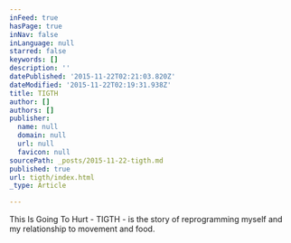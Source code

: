 ```yaml
---
inFeed: true
hasPage: true
inNav: false
inLanguage: null
starred: false
keywords: []
description: ''
datePublished: '2015-11-22T02:21:03.820Z'
dateModified: '2015-11-22T02:19:31.938Z'
title: TIGTH
author: []
authors: []
publisher:
  name: null
  domain: null
  url: null
  favicon: null
sourcePath: _posts/2015-11-22-tigth.md
published: true
url: tigth/index.html
_type: Article

---
```

This Is Going To Hurt - TIGTH - is the story of reprogramming myself and my relationship to movement and food.